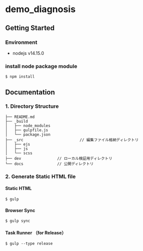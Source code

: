 # demo_diagnosis

## Getting Started

### Environment
- nodejs v14.15.0

### install node package module

```
$ npm install
```

## Documentation
### 1. Directory Structure

```
├── README.md
├── _build
│   ├── node_modules
│   ├── gulpfile.js
│   └── package.json
├── _src                         // 編集ファイル格納ディレクトリ
│   ├── ejs
│   ├── js
│   └── scss
├── dev                // ローカル検証用ディレクトリ　　　　　　　　　
└── docs               // 公開ディレクトリ
```

### 2. Generate Static HTML file

#### Static HTML
```
$ gulp
```

#### Browser Sync
```
$ gulp sync
```

#### Task Runner （for Release）
```
$ gulp --type release
```
